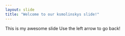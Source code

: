 ```yaml
---
layout: slide
title: "Welcome to our ksmolinskys slide!"
---
```

This is my awesome slide
Use the left arrow to go back!

